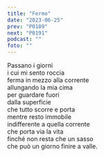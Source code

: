```yaml
---
title: "Fermo"
date: "2023-06-25"
prev: "P0189"
next: "P0191"
podcast: ""
foto: ""
---
```


Passano i giorni  
i cui mi sento roccia  
ferma in mezzo alla corrente  
allungando la mia cima  
per guardare fuori   
dalla superficie  
che tutto scorre e porta  
mentre resto immobile  
indifferente a quella corrente  
che porta via la vita  
finché non resta che un sasso  
che può un giorno finire a valle.